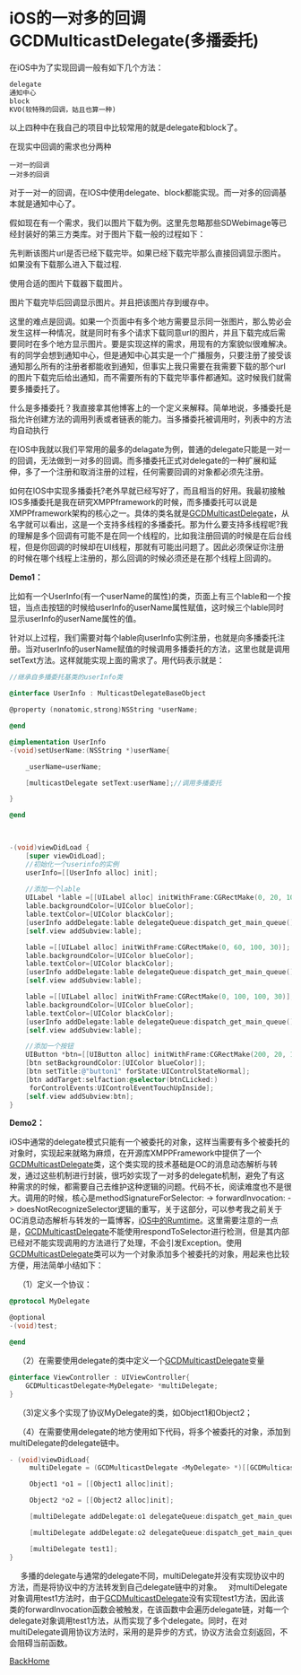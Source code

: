 # iOS的一对多的回调GCDMulticastDelegate(多播委托)

在iOS中为了实现回调一般有如下几个方法：

```markdown
delegate
通知中心
block
KVO(较特殊的回调，姑且也算一种)
```

以上四种中在我自己的项目中比较常用的就是delegate和block了。

在现实中回调的需求也分两种

```
一对一的回调
一对多的回调
```

对于一对一的回调，在IOS中使用delegate、block都能实现。而一对多的回调基本就是通知中心了。

假如现在有一个需求，我们以图片下载为例。这里先忽略那些SDWebimage等已经封装好的第三方类库。对于图片下载一般的过程如下：

先判断该图片url是否已经下载完毕。如果已经下载完毕那么直接回调显示图片。如果没有下载那么进入下载过程.

使用合适的图片下载器下载图片。

图片下载完毕后回调显示图片。并且把该图片存到缓存中。

这里的难点是回调。如果一个页面中有多个地方需要显示同一张图片，那么势必会发生这样一种情况，就是同时有多个请求下载同意url的图片，并且下载完成后需要同时在多个地方显示图片。要是实现这样的需求，用现有的方案貌似很难解决。有的同学会想到通知中心，但是通知中心其实是一个广播服务，只要注册了接受该通知那么所有的注册者都能收到通知，但事实上我只需要在我需要下载的那个url的图片下载完后给出通知，而不需要所有的下载完毕事件都通知。这时候我们就需要多播委托了。

什么是多播委托？我直接拿其他博客上的一个定义来解释。简单地说，多播委托是指允许创建方法的调用列表或者链表的能力。当多播委托被调用时，列表中的方法均自动执行

在IOS中我就以我们平常用的最多的delagate为例，普通的delegate只能是一对一的回调，无法做到一对多的回调。而多播委托正式对delegate的一种扩展和延伸，多了一个注册和取消注册的过程，任何需要回调的对象都必须先注册。

如何在IOS中实现多播委托?老外早就已经写好了，而且相当的好用。我最初接触IOS多播委托是我在研究XMPPframework的时候，而多播委托可以说是XMPPframework架构的核心之一。具体的类名就是[GCDMulticastDelegate](https://github.com/euanlau/GCDMulticastDelegate)，从名字就可以看出，这是一个支持多线程的多播委托。那为什么要支持多线程呢?我的理解是多个回调有可能不是在同一个线程的，比如我注册回调的时候是在后台线程，但是你回调的时候却在UI线程，那就有可能出问题了。因此必须保证你注册的时候在哪个线程上注册的，那么回调的时候必须还是在那个线程上回调的。

**Demo1：**

比如有一个UserInfo(有一个userName的属性)的类，页面上有三个lable和一个按钮，当点击按钮的时候给userInfo的userName属性赋值，这时候三个lable同时显示userInfo的userName属性的值。

针对以上过程，我们需要对每个lable向userInfo实例注册，也就是向多播委托注册。当对userInfo的userName赋值的时候调用多播委托的方法，这里也就是调用setText方法。这样就能实现上面的需求了。用代码表示就是：

```objective-c
//继承自多播委托基类的userInfo类

@interface UserInfo : MulticastDelegateBaseObject

@property (nonatomic,strong)NSString *userName;

@end

@implementation UserInfo
-(void)setUserName:(NSString *)userName{

    _userName=userName;

    [multicastDelegate setText:userName];//调用多播委托

}

@end

 

-(void)viewDidLoad {
    [super viewDidLoad];
    //初始化一个userinfo的实例
    userInfo=[[UserInfo alloc] init]; 
  
    //添加一个lable
    UILabel *lable =[[UILabel alloc] initWithFrame:CGRectMake(0, 20, 100, 30)];
    lable.backgroundColor=[UIColor blueColor];
    lable.textColor=[UIColor blackColor];
    [userInfo addDelegate:lable delegateQueue:dispatch_get_main_queue()];//向多播委托注册
    [self.view addSubview:lable];

    lable =[[UILabel alloc] initWithFrame:CGRectMake(0, 60, 100, 30)];
    lable.backgroundColor=[UIColor blueColor];
    lable.textColor=[UIColor blackColor];
    [userInfo addDelegate:lable delegateQueue:dispatch_get_main_queue()];
    [self.view addSubview:lable];

    lable =[[UILabel alloc] initWithFrame:CGRectMake(0, 100, 100, 30)];
    lable.backgroundColor=[UIColor blueColor];
    lable.textColor=[UIColor blackColor];
    [userInfo addDelegate:lable delegateQueue:dispatch_get_main_queue()];
    [self.view addSubview:lable];

    //添加一个按钮
    UIButton *btn=[[UIButton alloc] initWithFrame:CGRectMake(200, 20, 100, 50)];
    [btn setBackgroundColor:[UIColor blueColor]];
    [btn setTitle:@"button1" forState:UIControlStateNormal];
    [btn addTarget:selfaction:@selector(btnCLicked:)
     forControlEvents:UIControlEventTouchUpInside];
    [self.view addSubview:btn];
}
```

**Demo2：**

iOS中通常的delegate模式只能有一个被委托的对象，这样当需要有多个被委托的对象时，实现起来就略为麻烦，在开源库XMPPFramework中提供了一个[GCDMulticastDelegate](https://github.com/euanlau/GCDMulticastDelegate)类，这个类实现的技术基础是OC的消息动态解析与转发，通过这些机制进行封装，很巧妙实现了一对多的delegate机制，避免了有这种需求的时候，都需要自己去维护这种逻辑的问题。代码不长，阅读难度也不是很大。调用的时候，核心是methodSignatureForSelector: -> forwardInvocation: -> doesNotRecognizeSelector逻辑的重写，关于这部分，可以参考我之前关于OC消息动态解析与转发的一篇博客，[iOS中的Rumtime](http://ablexie.github.io/md/codeMark/iOS中的Runtime.html)。这里需要注意的一点是，[GCDMulticastDelegate](https://github.com/euanlau/GCDMulticastDelegate)不能使用respondToSelector进行检测，但是其内部已经对不能实现调用的方法进行了处理，不会引发Exception。使用[GCDMulticastDelegate](https://github.com/euanlau/GCDMulticastDelegate)类可以为一个对象添加多个被委托的对象，用起来也比较方便，用法简单小结如下：

    （1）定义一个协议：

```objective-c
@protocol MyDelegate

@optional
-(void)test;

@end
```

    （2）在需要使用delegate的类中定义一个[GCDMulticastDelegate](https://github.com/euanlau/GCDMulticastDelegate)变量

```objective-c
@interface ViewController : UIViewController{
	GCDMulticastDelegate<MyDelegate> *multiDelegate;
}
```

    （3)定义多个实现了协议MyDelegate的类，如Object1和Object2；

    （4）在需要使用delegate的地方使用如下代码，将多个被委托的对象，添加到multiDelegate的delegate链中。

```objective-c
- (void)viewDidLoad{
     multiDelegate = (GCDMulticastDelegate <MyDelegate> *)[[GCDMulticastDelegatealloc] init];

     Object1 *o1 = [[Object1 alloc]init];

     Object2 *o2 = [[Object2 alloc]init];

     [multiDelegate addDelegate:o1 delegateQueue:dispatch_get_main_queue()];

     [multiDelegate addDelegate:o2 delegateQueue:dispatch_get_main_queue()];

     [multiDelegate test1];
}
```

     多播的delegate与通常的delegate不同，multiDelegate并没有实现协议中的方法，而是将协议中的方法转发到自己delegate链中的对象。   对multiDelegate对象调用test1方法时，由于[GCDMulticastDelegate](https://github.com/euanlau/GCDMulticastDelegate)没有实现test1方法，因此该类的forwardInvocation函数会被触发，在该函数中会遍历delegate链，对每一个delegate对象调用test1方法，从而实现了多个delegate。同时，在对multiDelegate调用协议方法时，采用的是异步的方式，协议方法会立刻返回，不会阻碍当前函数。



[BackHome](http://robinshare.github.io/)